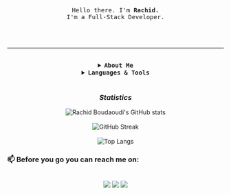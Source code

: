 <p align="center">
  <br>
  <br>
  <br>
  <samp>Hello there. I'm <strong color="red">Rachid.</strong><br> I'm a Full-Stack Developer.<br><br></samp>
  <br>
  <br>
</p>
<hr>
<br>
<details>
  <summary align="center"> <b> <samp>About Me </samp></b></summary>
  <samp>
<br>

- 😄 Pronouns: he / him 
- 🔭 I’m currently student at <a href="https://www.microverse.org/">Microverse Inc</a> a school for Remote software developers.
- 🌱 I’m currently learning <strong>React Js</strong>
- 🔍 I’m looking for new opportunities
- 💬 Ask me about <strong>Data Structures and Algorithms in JavaScript. </strong>
- ⚡ Fun fact: I speak 3 languages including Berber 🇲🇦.

<br>
  </samp>
</details>
<details>
  <summary align="center"> <b> <samp>Languages & Tools</samp></b></summary>
    <br>
    <br>
    <img src="https://img.shields.io/badge/JavaScript-F7DF1E?style=for-the-badge&logo=javascript&logoColor=black">
    <img src="https://img.shields.io/badge/Node.js-43853D?style=for-the-badge&logo=node.js&logoColor=white">
    <img src="https://img.shields.io/badge/React-20232A?style=for-the-badge&logo=react&logoColor=61DAFB">
    <img src="https://img.shields.io/badge/Bootstrap-563D7C?style=for-the-badge&logo=bootstrap&logoColor=white">
    <img src="https://img.shields.io/badge/Ruby-CC342D?style=for-the-badge&logo=ruby&logoColor=white">
    <img src="https://img.shields.io/badge/Ruby_on_Rails-CC0000?style=for-the-badge&logo=ruby-on-rails&logoColor=white">
    <img src="https://img.shields.io/badge/Redux-593D88?style=for-the-badge&logo=redux&logoColor=white">
    <br>
    <img src="https://img.shields.io/badge/Shell_Script-121011?style=for-the-badge&logo=gnu-bash&logoColor=white">
    <br>
    <img src="https://img.shields.io/badge/Linux_Mint-87CF3E?style=for-the-badge&logo=linux-mint&logoColor=white">
    <img src="https://img.shields.io/badge/Ubuntu-E95420?style=for-the-badge&logo=ubuntu&logoColor=white">
    <img src="https://img.shields.io/badge/Windows-0078D6?style=for-the-badge&logo=windows&logoColor=white">
     <br>
    <br>
</details>

<br>
  <h3 align="center"><i><b>Statistics</b></i></h3>
  <div align="center">

![Rachid Boudaoudi's GitHub stats](https://github-readme-stats.vercel.app/api?username=benwmx&count_private=true&show_icons=true&theme=blue-green)
<br>
<br>
![GitHub Streak](https://github-readme-streak-stats.herokuapp.com?user=benwmx&theme=blue-green&hide_border=false)
<br>
<br>
![Top Langs](https://github-readme-stats.vercel.app/api/top-langs/?username=benwmx&layout=compact&theme=blue-green)
</div>

### 📫 Before you go you can reach me on:

<br>
<div align="center">
  <a href="mailto:rachidboudaoudi95@gmail.com"><img src="https://img.shields.io/badge/Gmail-D14836?style=for-the-badge&logo=gmail&logoColor=white"></a>
  <a href="https://www.linkedin.com/in/rachid-boudaoudi-1621a0183/"><img src="https://img.shields.io/badge/LinkedIn-0077B5?style=for-the-badge&logo=linkedin&logoColor=white"></a>
  <a href="https://twitter.com/ben_wmx"><img src="https://img.shields.io/badge/Twitter-1DA1F2?style=for-the-badge&logo=twitter&logoColor=white"></a>
</div>
